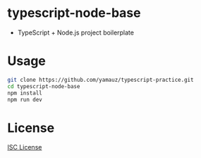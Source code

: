 # typescript-node-base

- TypeScript + Node.js project boilerplate

# Usage

```bash
git clone https://github.com/yamauz/typescript-practice.git
cd typescript-node-base
npm install
npm run dev
```

# License

[ISC License](./LICENSE)
